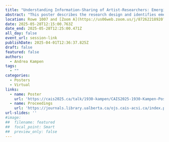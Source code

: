```yaml
---
title: "Understanding Information-Sharing of Artist-Researchers: Emerging Themes"
abstract: "This poster describes the research design and identifies emerging themes of a work-in-progress dissertation study, titled Understanding information-sharing of artist-researchers. In the context of this study artist-researcher includes individuals who self-identify as enmeshing artistic and scholarly approaches to research. The doctoral research study will provide an account and analysis of how artist-researchers share (or do not share) information among themselves and others by exploring the conditions that encourage and discourage sharing. The study considers what it means to share and be shared with, and brings attention to obscured aspects of the research process."
location: Rowe 1007 and [Zoom A](https://us06web.zoom.us/j/87262218920?pwd=5ioya8nZ6CaAVAsMQuMeC8MpMrUzjG.1)
date: 2025-05-28T12:15:00.763Z
date_end: 2025-05-28T12:25:00.471Z
all_day: false
event_url: session-link
publishDate: 2025-04-01T12:36:37.825Z
draft: false
featured: false
authors:
  - Andrea Kampen
tags:
  - ""
categories:
  - Posters
  - Virtual
links:
  - name: Poster
    url: 'https://cais2025.ca/talk/1930-kampen/CAIS2025-1930-Kampen-Poster.pdf'
  - name: Proceedings
    url: 'https://journals.library.ualberta.ca/ojs.cais-acsi.ca/index.php/cais-asci/article/view/1930'
url-slides: ''
#image:
##  filename: featured
##  focal_point: Smart
##  preview_only: false
---
```

